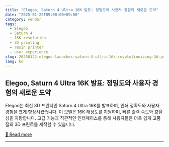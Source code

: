```yaml
---
title: "Elegoo, Saturn 4 Ultra 16K 발표: 정밀도와 사용자 경험의 새로운 도약"
date: "2025-01-22T09:00:00+09:00"
category: vendor
tags:
  - Elegoo
  - Saturn 4
  - 16K resolution
  - 3D printing
  - resin printer
  - user experience
slug: 20250122-elegoo-launches-saturn-4-ultra-16k-revolutionizing-3d-printing-precision
lang: ko
---
```


## Elegoo, Saturn 4 Ultra 16K 발표: 정밀도와 사용자 경험의 새로운 도약
Elegoo는 최신 3D 프린터인 Saturn 4 Ultra 16K를 발표하며, 인쇄 정확도와 사용자 경험을 크게 향상시켰습니다. 이 모델은 16K 해상도를 지원하며, 빠른 출력 속도와 효율성을 자랑합니다. 고급 기능과 직관적인 인터페이스를 통해 사용자들은 더욱 쉽게 고품질의 3D 프린트를 제작할 수 있습니다.

[🔗 Read more](https://www.elegoo.com/blogs/news/elegoo-unveils-saturn-4-ultra-16k-a-major-leap-in-accuracy-and-user-experience)

---